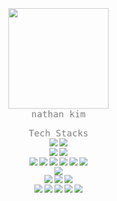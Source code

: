
<div align="center">
  <img src="https://github.com/user-attachments/assets/d6976600-796b-4c6c-bcd0-2a2761313bf1" width="200"/>
</div>

<div align="center">
  <code style="color: gray; font-size: 18px;">nathan kim</code>
</div><br>

<div align="center">
  <code style="color: gray; font-size: 18px;">Tech Stacks</code>
</div>

<div align="center">
  <img src="https://img.shields.io/badge/Java-007396?style=plastic&logo=OpenJDK&logoColor=white"/> 
  <img src="https://img.shields.io/badge/JavaScript-F7DF1E?style=plastic&logo=JavaScript&logoColor=black"/>
  <br>
  <img src="https://img.shields.io/badge/Spring-6DB33F?style=plastic&logo=Spring&logoColor=white"/> 
  <img src="https://img.shields.io/badge/Spring_Boot-6DB33F?style=plastic&logo=Spring&logoColor=white"/> 
  <br>
  <img src="https://img.shields.io/badge/MyBatis-005B9F?style=plastic"/> 
  <img src="https://img.shields.io/badge/JPA--Hibernate-59666C?style=plastic&logo=Hibernate&logoColor=white"/> 
  <img src="https://img.shields.io/badge/Lombok-FF6F00?style=plastic&logo=Lombok&logoColor=white"/> 
  <img src="https://img.shields.io/badge/Logback-DC382D?style=plastic"/> 
  <img src="https://img.shields.io/badge/SLF4J-FF9900?style=plastic"/> 
  <img src="https://img.shields.io/badge/Swagger-85EA2D?style=plastic&logo=Swagger&logoColor=white"/>
  <br>
  <img src="https://img.shields.io/badge/MySQL-4479A1?style=plastic&logo=MySQL&logoColor=white"/> 
  <br>
  <img src="https://img.shields.io/badge/Docker-2496ED?style=plastic&logo=Docker&logoColor=white"/> 
  <img src="https://img.shields.io/badge/GCP-4285F4?style=plastic&logo=googlecloud&logoColor=white"/> 
  <img src="https://img.shields.io/badge/GitHub_Actions-2088FF?style=plastic&logo=githubactions&logoColor=white"/> 
  <br>
  <img src="https://img.shields.io/badge/IntelliJ_IDEA-000000?style=plastic&logo=intellijidea&logoColor=white"/> 
  <img src="https://img.shields.io/badge/Eclipse-2C2255?style=plastic&logo=eclipseide&logoColor=white"/> 
  <img src="https://img.shields.io/badge/Postman-FF6C37?style=plastic&logo=Postman&logoColor=white"/> 
  <img src="https://img.shields.io/badge/DBeaver-372923?style=plastic"/> 
  <img src="https://img.shields.io/badge/Git-FF5722?style=plastic&logo=git&logoColor=white"/> 
  <br>
</div>

